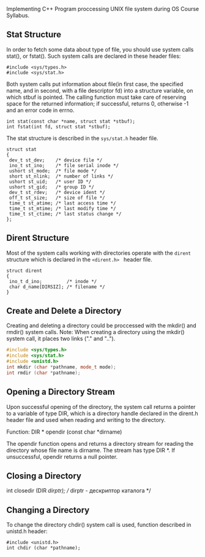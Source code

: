 Implementing C++ Program proccessing UNIX file system during OS Course Syllabus.

## Stat Structure

In order to fetch some data about type of file, you should use system calls stat(), or fstat(). 
Such system calls are declared in these header files:

```
#include <sys/types.h>
#include <sys/stat.h>
```
Both system calls put information about file(in first case, the specified name, and in second, with a file descriptor fd) into a structure variable, on which stbuf is pointed. The calling function must take care of reserving space for the returned information; if successful, returns 0, otherwise -1 and an error code in errno.

```
int stat(const char *name, struct stat *stbuf);
int fstat(int fd, struct stat *stbuf); 
```
The stat structure is described in the ```sys/stat.h``` header file.

```
struct stat
{
 dev_t st_dev;    /* device file */
 ino_t st_ino;    /* file serial inode */
 ushort st_mode;  /* file mode */
 short st_nlink;  /* number of links */
 ushort st_uid;   /* user ID */
 ushort st_gid;   /* group ID */
 dev_t st_rdev;   /* device ident */
 off_t st_size;   /* size of file */
 time_t st_atime; /* last access time */
 time_t st_mtime; /* last modify time */
 time_t st_ctime; /* last status change */
};
```

## Dirent Structure

Most of the system calls working with directories operate with the ```dirent``` structure which is declared in the ```<dirent.h> ``` header file.

```
struct dirent
{
 ino_t d_ino;         /* inode */
 char d_name[DIRSIZ]; /* filename */
}
```

## Create and Delete a Directory

Creating and deleting a directory could be proccessed with the mkdir() and rmdir() system calls. Note: When creating a directory using the mkdir() system call, it places two links ("." and "..").

```cpp
#include <sys/types.h>
#include <sys/stat.h>
#include <unistd.h>
int mkdir (char *pathname, mode_t mode);
int rmdir (char *pathname);
```

## Opening a Directory Stream

Upon successful opening of the directory, the system call returns a pointer to a variable of type DIR, which is a directory handle declared in the dirent.h header file and used when reading and writing to the directory.

Function: DIR * opendir (const char *dirname)

The opendir function opens and returns a directory stream for reading the directory whose file name is dirname. The stream has type DIR *.
If unsuccessful, opendir returns a null pointer. 

## Closing a Directory

int closedir (DIR *dirptr);   /* dirptr - дескриптор каталога */

## Changing a Directory

To change the directory chdir() system call is used, function described in unistd.h header:
```
#include <unistd.h>
int chdir (char *pathname);
```
##



